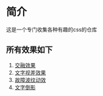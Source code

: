 # 简介
这是一个专门收集各种有趣的css的仓库



## 所有效果如下
1. [交融效果](https://github.com/asdgjsad/playCSS/tree/main/%E4%BA%A4%E8%9E%8D%E6%95%88%E6%9E%9C)
2. [文字视差效果](https://github.com/asdgjsad/playCSS/tree/main/文字视察背景)
3. [故障波纹动效](https://github.com/asdgjsad/playCSS/tree/main/故障波纹动效)
4. [文字倒影](https://github.com/asdgjsad/playCSS/tree/main/文字倒影)